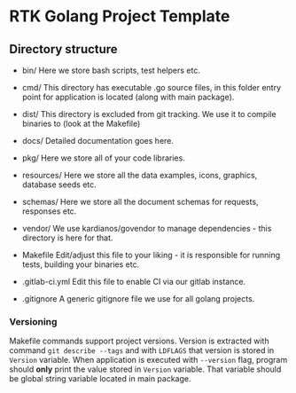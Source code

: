 # RTK Golang Project Template

## Directory structure

- bin/
Here we store bash scripts, test helpers etc.

- cmd/
This directory has executable .go source files, in this folder entry point for application is located (along with main package).

- dist/
This directory is excluded from git tracking. We use it to compile binaries to (look at the Makefile)

- docs/
Detailed documentation goes here.

- pkg/
Here we store all of your code libraries.

- resources/
Here we store all the data examples, icons, graphics, database seeds etc.

- schemas/
Here we store all the document schemas for requests, responses etc.

- vendor/
We use kardianos/govendor to manage dependencies - this directory is here for that.

- Makefile
Edit/adjust this file to your liking - it is responsible for running tests, building your binaries etc.

- .gitlab-ci.yml
Edit this file to enable CI via our gitlab instance.

- .gitignore
A generic gitignore file we use for all golang projects.


### Versioning

Makefile commands support project versions. Version is extracted with command `git describe --tags` and with `LDFLAGS` that version is stored in `Version` variable.
When application is executed with `--version` flag, program should **only** print the value stored in `Version` variable. That variable should be global string variable located in main package.